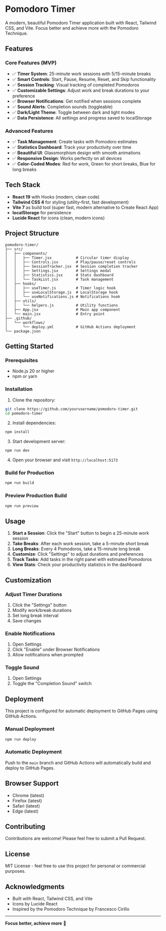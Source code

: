 # Pomodoro Timer

A modern, beautiful Pomodoro Timer application built with React, Tailwind CSS, and Vite. Focus better and achieve more with the Pomodoro Technique.

## Features

### Core Features (MVP)
- ✅ **Timer System**: 25-minute work sessions with 5/15-minute breaks
- ✅ **Smart Controls**: Start, Pause, Resume, Reset, and Skip functionality
- ✅ **Session Tracking**: Visual tracking of completed Pomodoros
- ✅ **Customizable Settings**: Adjust work and break durations to your preference
- ✅ **Browser Notifications**: Get notified when sessions complete
- ✅ **Sound Alerts**: Completion sounds (toggleable)
- ✅ **Dark/Light Theme**: Toggle between dark and light modes
- ✅ **Data Persistence**: All settings and progress saved to localStorage

### Advanced Features
- ✅ **Task Management**: Create tasks with Pomodoro estimates
- ✅ **Statistics Dashboard**: Track your productivity over time
- ✅ **Beautiful UI**: Glassmorphism design with smooth animations
- ✅ **Responsive Design**: Works perfectly on all devices
- ✅ **Color-Coded Modes**: Red for work, Green for short breaks, Blue for long breaks

## Tech Stack

- **React 19** with Hooks (modern, clean code)
- **Tailwind CSS 4** for styling (utility-first, fast development)
- **Vite 7** as build tool (super fast, modern alternative to Create React App)
- **localStorage** for persistence
- **Lucide React** for icons (clean, modern icons)

## Project Structure

```
pomodoro-timer/
├── src/
│   ├── components/
│   │   ├── Timer.jsx           # Circular timer display
│   │   ├── Controls.jsx        # Play/pause/reset controls
│   │   ├── SessionTracker.jsx  # Session completion tracker
│   │   ├── Settings.jsx        # Settings modal
│   │   ├── Statistics.jsx      # Stats dashboard
│   │   └── TaskList.jsx        # Task management
│   ├── hooks/
│   │   ├── useTimer.js         # Timer logic hook
│   │   ├── useLocalStorage.js  # LocalStorage hook
│   │   └── useNotifications.js # Notifications hook
│   ├── utils/
│   │   └── helpers.js          # Utility functions
│   ├── App.jsx                 # Main app component
│   └── main.jsx                # Entry point
├── .github/
│   └── workflows/
│       └── deploy.yml          # GitHub Actions deployment
└── package.json
```

## Getting Started

### Prerequisites
- Node.js 20 or higher
- npm or yarn

### Installation

1. Clone the repository:
```bash
git clone https://github.com/yourusername/pomodoro-timer.git
cd pomodoro-timer
```

2. Install dependencies:
```bash
npm install
```

3. Start development server:
```bash
npm run dev
```

4. Open your browser and visit `http://localhost:5173`

### Build for Production

```bash
npm run build
```

### Preview Production Build

```bash
npm run preview
```

## Usage

1. **Start a Session**: Click the "Start" button to begin a 25-minute work session
2. **Take Breaks**: After each work session, take a 5-minute short break
3. **Long Breaks**: Every 4 Pomodoros, take a 15-minute long break
4. **Customize**: Click "Settings" to adjust durations and preferences
5. **Track Tasks**: Add tasks in the right panel with estimated Pomodoros
6. **View Stats**: Check your productivity statistics in the dashboard

## Customization

### Adjust Timer Durations
1. Click the "Settings" button
2. Modify work/break durations
3. Set long break interval
4. Save changes

### Enable Notifications
1. Open Settings
2. Click "Enable" under Browser Notifications
3. Allow notifications when prompted

### Toggle Sound
1. Open Settings
2. Toggle the "Completion Sound" switch

## Deployment

This project is configured for automatic deployment to GitHub Pages using GitHub Actions.

### Manual Deployment
```bash
npm run deploy
```

### Automatic Deployment
Push to the `main` branch and GitHub Actions will automatically build and deploy to GitHub Pages.

## Browser Support

- Chrome (latest)
- Firefox (latest)
- Safari (latest)
- Edge (latest)

## Contributing

Contributions are welcome! Please feel free to submit a Pull Request.

## License

MIT License - feel free to use this project for personal or commercial purposes.

## Acknowledgments

- Built with React, Tailwind CSS, and Vite
- Icons by Lucide React
- Inspired by the Pomodoro Technique by Francesco Cirillo

---

**Focus better, achieve more** 🍅
